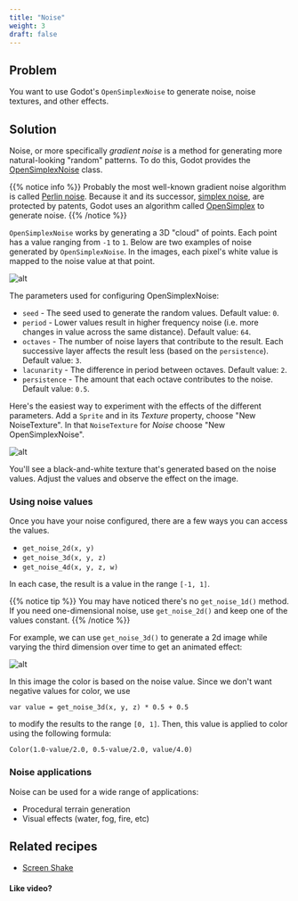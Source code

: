 ```yaml
---
title: "Noise"
weight: 3
draft: false
---
```


## Problem

You want to use Godot's `OpenSimplexNoise` to generate noise, noise textures, and other effects.

## Solution

Noise, or more specifically *gradient noise* is a method for generating more natural-looking "random" patterns. To do this, Godot provides the [OpenSimplexNoise](https://docs.godotengine.org/en/latest/classes/class_opensimplexnoise.html) class.

{{% notice info %}}
Probably the most well-known gradient noise algorithm is called [Perlin noise](https://en.wikipedia.org/wiki/Perlin_noise). Because it and its successor, [simplex noise](https://en.wikipedia.org/wiki/Simplex_noise), are protected by patents, Godot uses an algorithm called [OpenSimplex](https://en.wikipedia.org/wiki/OpenSimplex_noise) to generate noise.
{{% /notice %}}

`OpenSimplexNoise` works by generating a 3D "cloud" of points. Each point has a value ranging from `-1` to `1`. Below are two examples of noise generated by `OpenSimplexNoise`. In the images, each pixel's white value is mapped to the noise value at that point.

![alt](/godot_recipes/img/2d_noise_example.png)

The parameters used for configuring OpenSimplexNoise:

* `seed` - The seed used to generate the random values. Default value: `0`.
* `period` - Lower values result in higher frequency noise (i.e. more changes in value across the same distance). Default value: `64`.
* `octaves` - The number of noise layers that contribute to the result. Each successive layer affects the result less (based on the `persistence`). Default value: `3`.
* `lacunarity` - The difference in period between octaves. Default value: `2`.
* `persistence` - The amount that each octave contributes to the noise. Default value: `0.5`.

Here's the easiest way to experiment with the effects of the different parameters. Add a `Sprite` and in its *Texture* property, choose "New NoiseTexture". In that `NoiseTexture` for *Noise* choose "New OpenSimplexNoise".

![alt](/godot_recipes/img/2d_noise_properties.png)

You'll see a black-and-white texture that's generated based on the noise values. Adjust the values and observe the effect on the image.

### Using noise values

Once you have your noise configured, there are a few ways you can access the values.

* `get_noise_2d(x, y)`
* `get_noise_3d(x, y, z)`
* `get_noise_4d(x, y, z, w)`

In each case, the result is a value in the range `[-1, 1]`.

{{% notice tip %}}
You may have noticed there's no `get_noise_1d()` method. If you need one-dimensional noise, use `get_noise_2d()` and keep one of the values constant.
{{% /notice %}}

For example, we can use `get_noise_3d()` to generate a 2d image while varying the third dimension over time to get an animated effect:

![alt](/godot_recipes/img/2d_noise_example02.gif)

In this image the color is based on the noise value. Since we don't want negative values for color, we use

`var value = get_noise_3d(x, y, z) * 0.5 + 0.5`

to modify the results to the range `[0, 1]`. Then, this value is applied to color using the following formula:

`Color(1.0-value/2.0, 0.5-value/2.0, value/4.0)`

### Noise applications

Noise can be used for a wide range of applications:

* Procedural terrain generation
* Visual effects (water, fog, fire, etc)

<!-- {{% notice note %}}
Download the project file here: [kinematic_vs_rigid.zip](/godot_recipes/files/kinematic_vs_rigid.zip)
{{% /notice %}} -->

## Related recipes

- [Screen Shake](/godot_recipes/2d/screen_shake/)

#### Like video?

<!-- {{< youtube C-Sn55e5wnk >}} -->